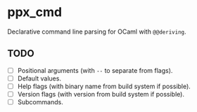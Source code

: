 # ppx_cmd

Declarative command line parsing for OCaml with `@@deriving`.

## TODO

- [ ] Positional arguments (with `--` to separate from flags).
- [ ] Default values.
- [ ] Help flags (with binary name from build system if possible).
- [ ] Version flags (with version from build system if possible).
- [ ] Subcommands.
